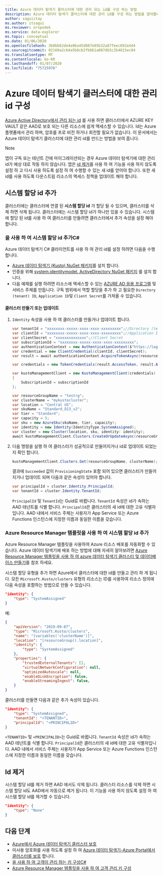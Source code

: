 ```yaml
---
title: Azure 데이터 탐색기 클러스터에 대한 관리 되는 id를 구성 하는 방법
description: Azure 데이터 탐색기 클러스터에 대한 관리 id를 구성 하는 방법을 알아봅니다.
author: saguiitay
ms.author: itsagui
ms.reviewer: orspodek
ms.service: data-explorer
ms.topic: conceptual
ms.date: 01/06/2020
ms.openlocfilehash: 3b0bb62de4a96a45d607e05b32a87feec692e4d4
ms.sourcegitcommit: 02160a2c64a5b8cb2fb661a087db5c2b4815ec04
ms.translationtype: MT
ms.contentlocale: ko-KR
ms.lasthandoff: 01/07/2020
ms.locfileid: "75725976"
---
```

# <a name="configure-managed-identities-for-your-azure-data-explorer-cluster"></a>Azure 데이터 탐색기 클러스터에 대한 관리 id 구성

[Azure Active Directory에서 관리 되는 id](/azure/active-directory/managed-identities-azure-resources/overview) 를 사용 하면 클러스터에서 AZURE KEY VAULT 같은 AAD로 보호 되는 다른 리소스에 쉽게 액세스할 수 있습니다. Id는 Azure 플랫폼에서 관리 하며, 암호를 프로 비전 하거나 회전할 필요가 없습니다. 이 문서에서는 Azure 데이터 탐색기 클러스터에 대한 관리 id를 만드는 방법을 보여 줍니다. 

> [!Note]
> 앱이 구독 또는 테넌트 간에 마이그레이션되는 경우 Azure 데이터 탐색기에 대한 관리 id가 예상 대로 작동 하지 않습니다. 앱은 [id 제거](#remove-an-identity)를 사용 하 여 기능을 사용 하지 않도록 설정 하 고 다시 사용 하도록 설정 하 여 수행할 수 있는 새 id를 얻어야 합니다. 또한 새 id를 사용 하도록 다운스트림 리소스의 액세스 정책을 업데이트 해야 합니다.

## <a name="add-a-system-assigned-identity"></a>시스템 할당 id 추가

클러스터에는 클러스터에 연결 된 **시스템 할당 id** 가 할당 될 수 있으며, 클러스터를 삭제 하면 삭제 됩니다. 클러스터에는 시스템 할당 id가 하나만 있을 수 있습니다. 시스템에 할당 된 id를 사용 하 여 클러스터를 만들려면 클러스터에서 추가 속성을 설정 해야 합니다.

### <a name="add-a-system-assigned-identity-using-c"></a>을 사용 하 여 시스템 할당 id 추가C#

Azure 데이터 탐색기 C# 클라이언트를 사용 하 여 관리 id를 설정 하려면 다음을 수행 합니다.

* [Azure 데이터 탐색기 (Kusto) NuGet 패키지](https://www.nuget.org/packages/Microsoft.Azure.Management.Kusto/)를 설치 합니다.
* 인증을 위해 [system.identitymodel. ActiveDirectory NuGet 패키지](https://www.nuget.org/packages/Microsoft.IdentityModel.Clients.ActiveDirectory/) 를 설치 합니다.
* 다음 예제를 실행 하려면 리소스에 액세스할 수 있는 [AZURE AD 응용 프로그램](/azure/active-directory/develop/howto-create-service-principal-portal) 및 서비스 주체를 만듭니다. 구독 범위에서 역할 할당을 추가 하 고 필요한 `Directory (tenant) ID`, `Application ID`및 `Client Secret`를 가져올 수 있습니다.

#### <a name="create-or-update-your-cluster"></a>클러스터 만들기 또는 업데이트

1. `Identity` 속성을 사용 하 여 클러스터를 만들거나 업데이트 합니다.

    ```csharp
    var tenantId = "xxxxxxxx-xxxxx-xxxx-xxxx-xxxxxxxxx";//Directory (tenant) ID
    var clientId = "xxxxxxxx-xxxxx-xxxx-xxxx-xxxxxxxxx";//Application ID
    var clientSecret = "xxxxxxxxxxxxxx";//Client Secret
    var subscriptionId = "xxxxxxxx-xxxxx-xxxx-xxxx-xxxxxxxxx";
    var authenticationContext = new AuthenticationContext($"https://login.windows.net/{tenantId}");
    var credential = new ClientCredential(clientId, clientSecret);
    var result = await authenticationContext.AcquireTokenAsync(resource: "https://management.core.windows.net/", clientCredential: credential);
    
    var credentials = new TokenCredentials(result.AccessToken, result.AccessTokenType);
    
    var kustoManagementClient = new KustoManagementClient(credentials)
    {
        SubscriptionId = subscriptionId
    };
    
    var resourceGroupName = "testrg";
    var clusterName = "mykustocluster";
    var location = "Central US";
    var skuName = "Standard_D13_v2";
    var tier = "Standard";
    var capacity = 5;
    var sku = new AzureSku(skuName, tier, capacity);
    var identity = new Identity(IdentityType.SystemAssigned);
    var cluster = new Cluster(location, sku, identity: identity);
    await kustoManagementClient.Clusters.CreateOrUpdateAsync(resourceGroupName, clusterName, cluster);
    ```
    
2. 다음 명령을 실행 하 여 클러스터가 성공적으로 만들어지거나 id로 업데이트 되었는지 확인 합니다.

    ```csharp
    kustoManagementClient.Clusters.Get(resourceGroupName, clusterName);
    ```

    결과에 `Succeeded` 값이 `ProvisioningState` 포함 되어 있으면 클러스터가 만들어지거나 업데이트 되며 다음과 같은 속성이 있어야 합니다.
   
    ```csharp
    var principalId = cluster.Identity.PrincipalId;
    var tenantId = cluster.Identity.TenantId;
    ```

    `PrincipalId` 및 `TenantId`는 Guid로 바뀝니다. `TenantId` 속성은 id가 속하는 AAD 테넌트를 식별 합니다. `PrincipalId`은 클러스터의 새 id에 대한 고유 식별자입니다. AAD 내에서 서비스 주체는 사용자가 App Service 또는 Azure Functions 인스턴스에 지정한 이름과 동일한 이름을 갖습니다.

### <a name="add-a-system-assigned-identity-using-an-azure-resource-manager-template"></a>Azure Resource Manager 템플릿을 사용 하 여 시스템 할당 id 추가

Azure Resource Manager 템플릿을 사용하여 Azure 리소스 배포를 자동화할 수 있습니다. Azure 데이터 탐색기에 배포 하는 방법에 대해 자세히 알아보려면 [Azure Resource Manager 템플릿을 사용 하 여 azure 데이터 탐색기 클러스터 및 데이터베이스 만들기](create-cluster-database-resource-manager.md)를 참조 하세요.

시스템 할당 유형을 추가 하면 Azure에서 클러스터에 대한 id를 만들고 관리 하 게 됩니다. 모든 `Microsoft.Kusto/clusters` 유형의 리소스는 ID를 사용하여 리소스 정의에 다음 속성을 포함하는 방법으로 만들 수 있습니다. 

```json
"identity": {
    "type": "SystemAssigned"
}    
```

예:

```json
{
    "apiVersion": "2019-09-07",
    "type": "Microsoft.Kusto/clusters",
    "name": "[variables('clusterName')]",
    "location": "[resourceGroup().location]",
    "identity": {
        "type": "SystemAssigned"
    },
    "properties": {
        "trustedExternalTenants": [],
        "virtualNetworkConfiguration": null,
        "optimizedAutoscale": null,
        "enableDiskEncryption": false,
        "enableStreamingIngest": false,
    }
}
```

클러스터를 만들면 다음과 같은 추가 속성이 있습니다.

```json
"identity": {
    "type": "SystemAssigned",
    "tenantId": "<TENANTID>",
    "principalId": "<PRINCIPALID>"
}
```

`<TENANTID>` 및 `<PRINCIPALID>`는 Guid로 바뀝니다. `TenantId` 속성은 id가 속하는 AAD 테넌트를 식별 합니다. `PrincipalId`은 클러스터의 새 id에 대한 고유 식별자입니다. AAD 내에서 서비스 주체는 사용자가 App Service 또는 Azure Functions 인스턴스에 지정한 이름과 동일한 이름을 갖습니다.

## <a name="remove-an-identity"></a>Id 제거

시스템 할당 id를 제거 하면 AAD 에서도 삭제 됩니다. 클러스터 리소스를 삭제 하면 시스템 할당 id도 AAD에서 자동으로 제거 됩니다. 이 기능을 사용 하지 않도록 설정 하 여 시스템 할당 id를 제거할 수 있습니다.

```json
"identity": {
    "type": "None"
}
```

## <a name="next-steps"></a>다음 단계

* [Azure에서 Azure 데이터 탐색기 클러스터 보호](security.md)
* 미사용 암호화를 사용 하도록 설정 하 여 [Azure 데이터 탐색기-Azure Portal에서 클러스터를 보호](manage-cluster-security.md) 합니다.
 * [을 사용 하 여 고객이 관리 하는 키 구성C#](customer-managed-keys-csharp.md)
 * [Azure Resource Manager 템플릿을 사용 하 여 고객 관리 키 구성](customer-managed-keys-resource-manager.md)
